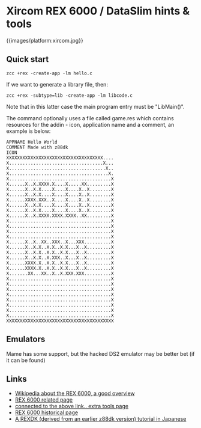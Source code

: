 # Xircom REX 6000 / DataSlim  hints & tools

{{images/platform:xircom.jpg}}


## Quick start

    zcc +rex -create-app -lm hello.c


If we want to generate a library file, then:

    zcc +rex -subtype=lib -create-app -lm libcode.c

Note that in this latter case the main program entry must be "LibMain()".


The command optionally uses a file called game.res which contains resources for the addin - icon, application name and a comment, an example is below:

	
	APPNAME Hello World
	COMMENT Made with z88dk
	ICON
	XXXXXXXXXXXXXXXXXXXXXXXXXXXXXXXXXXXX....
	X...................................X...
	X....................................X..
	X.....................................X.
	X......................................X
	X......X..X.XXXX.X....X.....XX.........X
	X......X..X.X....X....X....X..X........X
	X......X..X.X....X....X....X..X........X
	X......XXXX.XXX..X....X....X..X........X
	X......X..X.X....X....X....X..X........X
	X......X..X.X....X....X....X..X........X
	X......X..X.XXXX.XXXX.XXXX..XX.........X
	X......................................X
	X......................................X
	X......................................X
	X......................................X
	X......X..X..XX..XXX..X...XXX..........X
	X......X..X.X..X.X..X.X...X..X.........X
	X......X..X.X..X.X..X.X...X..X.........X
	X......X..X.X..X.XXX..X...X..X.........X
	X......XXXX.X..X.X..X.X...X..X.........X
	X......XXXX.X..X.X..X.X...X..X.........X
	X.......XX...XX..X..X.XXX.XXX..........X
	X......................................X
	X......................................X
	X......................................X
	X......................................X
	X......................................X
	X......................................X
	X......................................X
	X......................................X
	XXXXXXXXXXXXXXXXXXXXXXXXXXXXXXXXXXXXXXXX
	
## Emulators

Mame has some support, but the hacked DS2 emulator may be better bet (if it can be found)

## Links

* [Wikipedia about the REX 6000, a good overview](http://en.wikipedia.org/wiki/REX_6000)
* [REX 6000 related page](http://www.ipd.bth.se/ska/sim_home/rex.html)
* [connected to the above link.. extra tools page](http://www.bth.se/people/ska/sim_home/rex_utils.html)
* [REX 6000 historical page](http://www.oocities.org/wh_hsn/rex6k/rex_6000_intro.htm)
* [A REXDK (derived from an earlier z88dk version) tutorial in Japanese](http://www.asahi-net.or.jp/~qn6omrtm/ds2new/dev/make_rex/index.htm)

